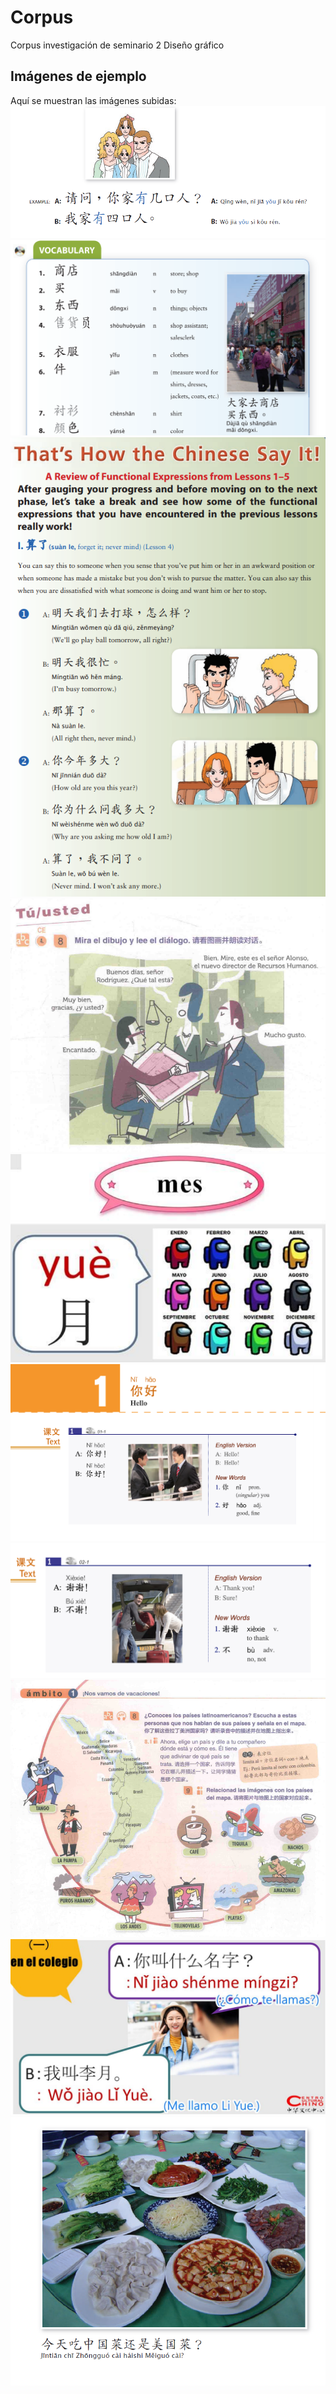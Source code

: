 # Corpus
Corpus investigación de seminario 2 Diseño gráfico
## Imágenes de ejemplo

Aquí se muestran las imágenes subidas:
![ej1](familia.png)
![ej2](vocabulario.png)
![ej3](p145.png)
![ej4](SaludoFormal.png)
![ej5](mes.png)
![ej6](nihao.png)
![ej7](gracias.png)
![ej8](latam.png)
![ej9](enelcolegio.png)
![ej10](comida.png)
